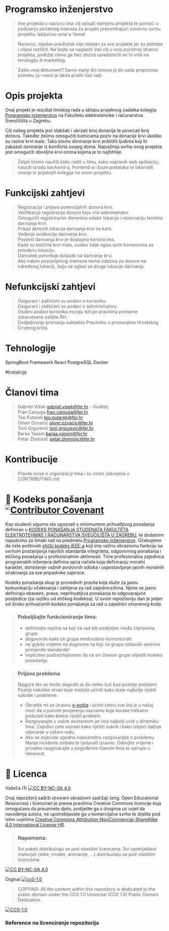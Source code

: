 # Programsko inženjerstvo

> Ime projekta u naslovu ima cilj opisati namjenu projekta te pomoći u podizanju početnog interesa za projekt prezentirajući osnovnu svrhu projekta.
> Isključivo ovisi o Vama!
> 
> Naravno, nijedan predložak nije idealan za sve projekte jer su potrebe i ciljevi različiti. Ne bojte se naglasiti Vaš cilj u ovoj početnoj stranici projekta, podržat ćemo ga bez obzira usredotočili se Vi više na tenologiju ili marketing.
> 
> Zašto ovaj dokument? Samo manji dio timova je do sada propoznao potrebu (a i meni je lakše pratiti Vaš rad).  

# Opis projekta
Ovaj projekt je rezultat timskog rada u sklopu projeknog zadatka kolegija [Programsko inženjerstvo](https://www.fer.unizg.hr/predmet/proinz) na Fakultetu elektrotehnike i računarstva Sveučilišta u Zagrebu. 

Cilj našeg projekta jest olakšati i ubrzati broj donacija te povećati broj donora. Također želimo omogućiti bolnicama poziv na donacije krvi ukoliko su razine krvi male. Tako bismo doniranje krvi približili ljudima koji bi zakazali doniranje iz komforta svojeg doma. Najvažnija svrha ovog projekta jest omogućiti dovoljno krvi onima kojima je to najhitnije.
> Željeli bismo naučiti kako raditi u timu, kako napraviti web aplikaciju, nauciti izradu backend-a, frontend-a i baze podataka te iskoristiti znanje iz prijašnjih kolegija na ovom projektu.

# Funkcijski zahtjevi
> Registracija i prijava potencijalnih donora krvi.  
> Verifikacija registracija donora koju vrši administrator.  
> Omogućiti registriranim donorima odabir lokacije i rezervaciju termina darivanja krvi.  
> Prikaz aktivnih lokacija darivanja krvi na karti.  
> Vođenje evidencije darivanja krvi.  
> Povijest darivanja krvi je dostupna korisnicima.  
> Kada su količine krvi male, sustav šalje oglas svim korisnicima za potrebnu lokaciju.  
> Darivatelj potvrđuje dolazak na darivanje krvi.  
> Ako nakon postavljenog vremena nema odaziva za donore na određenoj lokaciji, šalju se oglasi za druge lokacije darivanja.  


# Nefunkcijski zahtjevi
> Osigurani i zaštićeni su podaci o korisniku.  
>	Osigurani i zaštićeni su podaci o administratoru.  
>	Osobni podaci korisnika moraju biti po pravilima primarne zdravstvene zaštite RH.  
>	Dodjeljivanje priznanja sukladno Pravilniku o priznanjima Hrvatskog Crvenog križa.  

# Tehnologije
SpringBoot Framework React PostgreSQL Docker

#Instalcija

# Članovi tima 
> Gabriel Višek gabriel.visek@fer.hr - Voditelj  
> Fran Canjuga fran.canjuga@fer.hr  
> Teo Putarek teo.putarek@fer.hr  
> Oliver Ozvačić oliver.ozvacic@fer.hr  
> Toni Grgurević toni.grgurevic@fer.hr  
> Baraa Yassin baraa.yassin@fer.hr  
> Petar Zlomislić petar.zlomislic@fer.hr  

# Kontribucije
>Pravila ovise o organizaciji tima i su često izdvojena u CONTRIBUTING.md



# 📝 Kodeks ponašanja [![Contributor Covenant](https://img.shields.io/badge/Contributor%20Covenant-2.1-4baaaa.svg)](CODE_OF_CONDUCT.md)
Kao studenti sigurno ste upoznati s minimumom prihvatljivog ponašanja definiran u [KODEKS PONAŠANJA STUDENATA FAKULTETA ELEKTROTEHNIKE I RAČUNARSTVA SVEUČILIŠTA U ZAGREBU](https://www.fer.hr/_download/repository/Kodeks_ponasanja_studenata_FER-a_procisceni_tekst_2016%5B1%5D.pdf), te dodatnim naputcima za timski rad na predmetu [Programsko inženjerstvo](https://wwww.fer.hr).
Očekujemo da ćete poštovati [etički kodeks IEEE-a](https://www.ieee.org/about/corporate/governance/p7-8.html) koji ima važnu obrazovnu funkciju sa svrhom postavljanja najviših standarda integriteta, odgovornog ponašanja i etičkog ponašanja u profesionalnim aktivnosti. Time profesionalna zajednica programskih inženjera definira opća načela koja definiranju  moralni karakter, donošenje važnih poslovnih odluka i uspostavljanje jasnih moralnih očekivanja za sve pripadnike zajenice.

Kodeks ponašanja skup je provedivih pravila koja služe za jasnu komunikaciju očekivanja i zahtjeva za rad zajednice/tima. Njime se jasno definiraju obaveze, prava, neprihvatljiva ponašanja te  odgovarajuće posljedice (za razliku od etičkog kodeksa). U ovom repozitoriju dan je jedan od široko prihvačenih kodeks ponašanja za rad u zajednici otvorenog koda.
>### Poboljšajte funkcioniranje tima:
>* definirajte načina na koji će rad biti podijeljen među članovima grupe
>* dogovorite kako će grupa međusobno komunicirati.
>* ne gubite vrijeme na dogovore na koji će grupa rješavati sporove primjenite standarde!
>* implicitno podrazmijevamo da će svi članovi grupe slijediti kodeks ponašanja.
 
>###  Prijava problema
>Najgore što se može dogoditi je da netko šuti kad postoje problemi. Postoji nekoliko stvari koje možete učiniti kako biste najbolje riješili sukobe i probleme:
>* Obratite mi se izravno [e-pošta](mailto:vlado.sruk@fer.hr) i  učinit ćemo sve što je u našoj moći da u punom povjerenju saznamo koje korake trebamo poduzeti kako bismo riješili problem.
>* Razgovarajte s vašim asistentom jer ima najbolji uvid u dinamiku tima. Zajedno ćete saznati kako riješiti sukob i kako izbjeći daljnje utjecanje u vašem radu.
>* Ako se osjećate ugodno neposredno razgovarajte o problemu. Manje incidente trebalo bi rješavati izravno. Odvojite vrijeme i privatno razgovarajte s pogođenim članom tima te vjerujte u iskrenost.

# 📝 Licenca
Važeča (1)
[![CC BY-NC-SA 4.0][cc-by-nc-sa-shield]][cc-by-nc-sa]

Ovaj repozitorij sadrži otvoreni obrazovni sadržaji (eng. Open Educational Resources)  i licenciran je prema pravilima Creative Commons licencije koja omogućava da preuzmete djelo, podijelite ga s drugima uz 
uvjet da navođenja autora, ne upotrebljavate ga u komercijalne svrhe te dijelite pod istim uvjetima [Creative Commons Attribution-NonCommercial-ShareAlike 4.0 International License HR][cc-by-nc-sa].
>
> ### Napomena:
>
> Svi paketi distribuiraju se pod vlastitim licencama.
> Svi upotrijebleni materijali  (slike, modeli, animacije, ...) distribuiraju se pod vlastitim licencama.

[![CC BY-NC-SA 4.0][cc-by-nc-sa-image]][cc-by-nc-sa]

[cc-by-nc-sa]: https://creativecommons.org/licenses/by-nc/4.0/deed.hr 
[cc-by-nc-sa-image]: https://licensebuttons.net/l/by-nc-sa/4.0/88x31.png
[cc-by-nc-sa-shield]: https://img.shields.io/badge/License-CC%20BY--NC--SA%204.0-lightgrey.svg

Orginal [![cc0-1.0][cc0-1.0-shield]][cc0-1.0]
>
>COPYING: All the content within this repository is dedicated to the public domain under the CC0 1.0 Universal (CC0 1.0) Public Domain Dedication.
>
[![CC0-1.0][cc0-1.0-image]][cc0-1.0]

[cc0-1.0]: https://creativecommons.org/licenses/by/1.0/deed.en
[cc0-1.0-image]: https://licensebuttons.net/l/by/1.0/88x31.png
[cc0-1.0-shield]: https://img.shields.io/badge/License-CC0--1.0-lightgrey.svg

### Reference na licenciranje repozitorija
